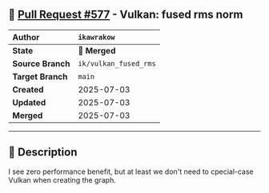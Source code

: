 ## 🔀 [Pull Request #577](https://github.com/ikawrakow/ik_llama.cpp/pull/577) - Vulkan: fused rms norm

| **Author** | `ikawrakow` |
| :--- | :--- |
| **State** | 🔀 **Merged** |
| **Source Branch** | `ik/vulkan_fused_rms` |
| **Target Branch** | `main` |
| **Created** | 2025-07-03 |
| **Updated** | 2025-07-03 |
| **Merged** | 2025-07-03 |

---

## 📄 Description

I see zero performance benefit, but at least we don't need to cpecial-case Vulkan when creating the graph.
